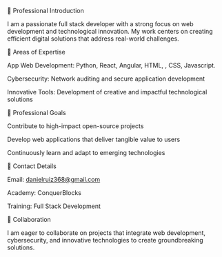 
🚀 Professional Introduction

I am a passionate full stack developer with a strong focus on web development and technological innovation. My work centers on creating efficient digital solutions that address real-world challenges.

🔧 Areas of Expertise

App Web Development: Python, React, Angular, HTML, , CSS,  Javascript.

Cybersecurity: Network auditing and secure application development

Innovative Tools: Development of creative and impactful technological solutions


🌟 Professional Goals

Contribute to high-impact open-source projects

Develop web applications that deliver tangible value to users

Continuously learn and adapt to emerging technologies


📍 Contact Details

Email: danielruiz368@gmail.com

Academy: ConquerBlocks

Training: Full Stack Development


🤝 Collaboration

I am eager to collaborate on projects that integrate web development, cybersecurity, and innovative technologies to create groundbreaking solutions.
